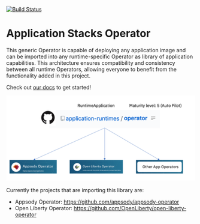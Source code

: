 [![Build Status](https://travis-ci.org/application-runtimes/operator.svg?branch=master)](https://travis-ci.org/application-stacks/operator)

# Application Stacks Operator
This generic Operator is capable of deploying any application image and can be imported into any runtime-specific Operator as library of application capabilities.  This architecture ensures compatibility and consistency between all runtime Operators, allowing everyone to benefit from the functionality added in this project.

Check out [our docs](https://github.com/application-stacks/operator/blob/master/doc/user-guide.md) to get started!

![Architecture](doc/images/runtime_operators.png)

Currently the projects that are importing this library are:
- Appsody Operator: https://github.com/appsody/appsody-operator
- Open Liberty Operator: https://github.com/OpenLiberty/open-liberty-operator
